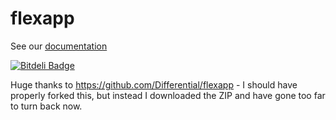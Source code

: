 flexapp
=======

See our [documentation](http://github.differential.io/flexapp)


[![Bitdeli Badge](https://d2weczhvl823v0.cloudfront.net/BeDifferential/flexapp/trend.png)](https://bitdeli.com/free "Bitdeli Badge")

Huge thanks to https://github.com/Differential/flexapp - I should have properly forked this, but instead I downloaded the ZIP and have gone too far to turn back now.
